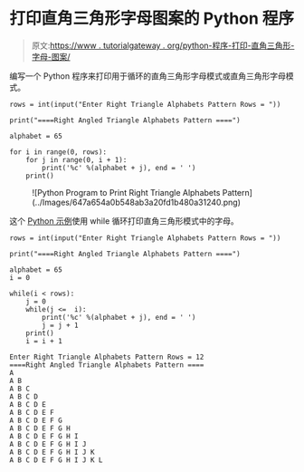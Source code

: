 # 打印直角三角形字母图案的 Python 程序

> 原文:[https://www . tutorialgateway . org/python-程序-打印-直角三角形-字母-图案/](https://www.tutorialgateway.org/python-program-to-print-right-triangle-alphabets-pattern/)

编写一个 Python 程序来打印用于循环的直角三角形字母模式或直角三角形字母模式。

```
rows = int(input("Enter Right Triangle Alphabets Pattern Rows = "))

print("====Right Angled Triangle Alphabets Pattern ====")

alphabet = 65

for i in range(0, rows):   
    for j in range(0, i + 1):
        print('%c' %(alphabet + j), end = ' ')
    print()
```

<figure class="wp-block-image size-large">![Python Program to Print Right Triangle Alphabets Pattern](../Images/647a654a0b548ab3a20fd1b480a31240.png)</figure>

这个 [Python 示例](https://www.tutorialgateway.org/python-programming-examples/)使用 while 循环打印直角三角形模式中的字母。

```
rows = int(input("Enter Right Triangle Alphabets Pattern Rows = "))

print("====Right Angled Triangle Alphabets Pattern ====")

alphabet = 65
i = 0

while(i < rows):
    j = 0
    while(j <=  i):
        print('%c' %(alphabet + j), end = ' ')
        j = j + 1
    print()
    i = i + 1
```

```
Enter Right Triangle Alphabets Pattern Rows = 12
====Right Angled Triangle Alphabets Pattern ====
A 
A B 
A B C 
A B C D 
A B C D E 
A B C D E F 
A B C D E F G 
A B C D E F G H 
A B C D E F G H I 
A B C D E F G H I J 
A B C D E F G H I J K 
A B C D E F G H I J K L
```